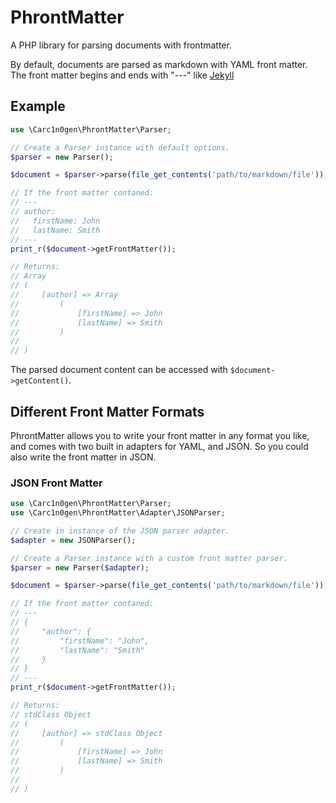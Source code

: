 # PhrontMatter

A PHP library for parsing documents with frontmatter.

By default, documents are parsed as markdown with YAML front matter.  The front 
matter begins and ends with "---" like <a href="http://jekyllrb.com/docs/frontmatter/" target="_blank">Jekyll</a>

## Example

```php
use \Carc1n0gen\PhrontMatter\Parser;

// Create a Parser instance with default options.
$parser = new Parser();

$document = $parser->parse(file_get_contents('path/to/markdown/file'));

// If the front matter contaned:
// ---
// author:
//   firstName: John
//   lastName: Smith
// ---
print_r($document->getFrontMatter());

// Returns:
// Array
// (
//     [author] => Array
//         (
//             [firstName] => John
//             [lastName] => Smith
//         )
// 
// )
```

The parsed document content can be accessed with `$document->getContent()`.

## Different Front Matter Formats

PhrontMatter allows you to write your front matter in any format you like, and comes with two built in
adapters for YAML, and JSON.  So you could also write the front matter in JSON.

### JSON Front Matter

```php
use \Carc1n0gen\PhrontMatter\Parser;
use \Carc1n0gen\PhrontMatter\Adapter\JSONParser;

// Create in instance of the JSON parser adapter.
$adapter = new JSONParser();

// Create a Parser instance with a custom front matter parser.
$parser = new Parser($adapter);

$document = $parser->parse(file_get_contents('path/to/markdown/file'));

// If the front matter contaned:
// ---
// {
// 	   "author": {
//         "firstName": "John",
//         "lastName": "Smith"
//     }
// }
// ---
print_r($document->getFrontMatter());

// Returns:
// stdClass Object
// (
//     [author] => stdClass Object
//         (
//             [firstName] => John
//             [lastName] => Smith
//         )
// 
// )
```